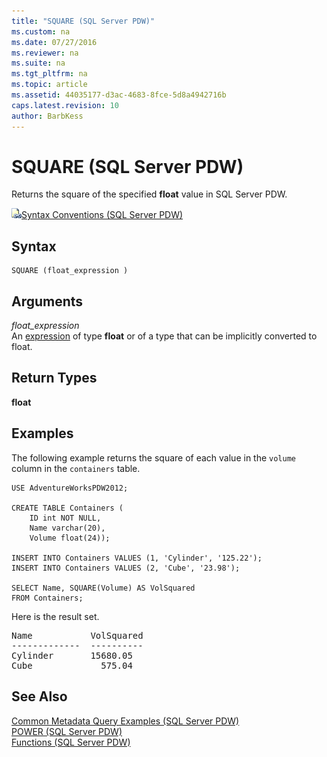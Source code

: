 ```yaml
---
title: "SQUARE (SQL Server PDW)"
ms.custom: na
ms.date: 07/27/2016
ms.reviewer: na
ms.suite: na
ms.tgt_pltfrm: na
ms.topic: article
ms.assetid: 44035177-d3ac-4683-8fce-5d8a4942716b
caps.latest.revision: 10
author: BarbKess
---
```

# SQUARE (SQL Server PDW)
Returns the square of the specified **float** value in SQL Server PDW.  
  
![Topic link icon](../../mpp/sqlpdw/media/Topic_Link.gif "Topic_Link")[Syntax Conventions &#40;SQL Server PDW&#41;](../../mpp/sqlpdw/syntax-conventions-sql-server-pdw.md)  
  
## Syntax  
  
```  
SQUARE (float_expression )  
```  
  
## Arguments  
*float_expression*  
An [expression](../../mpp/sqlpdw/expressions-sql-server-pdw.md) of type **float** or of a type that can be implicitly converted to float.  
  
## Return Types  
**float**  
  
## Examples  
The following example returns the square of each value in the `volume` column in the `containers` table.  
  
```  
USE AdventureWorksPDW2012;  
  
CREATE TABLE Containers (  
    ID int NOT NULL,  
    Name varchar(20),  
    Volume float(24));  
  
INSERT INTO Containers VALUES (1, 'Cylinder', '125.22');  
INSERT INTO Containers VALUES (2, 'Cube', '23.98');  
  
SELECT Name, SQUARE(Volume) AS VolSquared   
FROM Containers;  
```  
  
Here is the result set.  
  
<pre>Name           VolSquared  
-------------  ----------  
Cylinder       15680.05  
Cube             575.04</pre>  
  
## See Also  
[Common Metadata Query Examples &#40;SQL Server PDW&#41;](../../mpp/sqlpdw/common-metadata-query-examples-sql-server-pdw.md)  
[POWER &#40;SQL Server PDW&#41;](../../mpp/sqlpdw/power-sql-server-pdw.md)  
[Functions &#40;SQL Server PDW&#41;](../../mpp/sqlpdw/functions-sql-server-pdw.md)  
  
